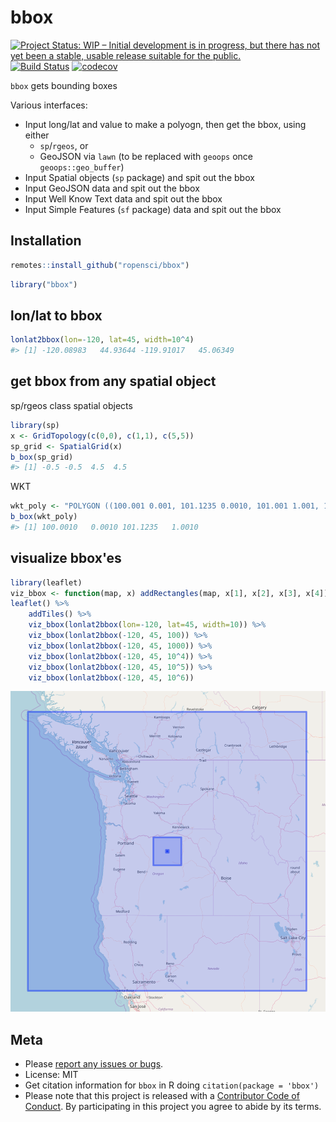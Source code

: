 bbox
====


[![Project Status: WIP – Initial development is in progress, but there has not yet been a stable, usable release suitable for the public.](http://www.repostatus.org/badges/latest/wip.svg)](http://www.repostatus.org/#wip)
[![Build Status](https://travis-ci.org/ropensci/bbox.svg?branch=master)](https://travis-ci.org/ropensci/bbox)
[![codecov](https://codecov.io/gh/ropensci/bbox/branch/master/graph/badge.svg)](https://codecov.io/gh/ropensci/bbox)

`bbox` gets bounding boxes

Various interfaces:

* Input long/lat and value to make a polyogn, then get the bbox, using either
    * `sp`/`rgeos`, or
    * GeoJSON via `lawn` (to be replaced with `geoops` once `geoops::geo_buffer`)
* Input Spatial objects (`sp` package) and spit out the bbox
* Input GeoJSON data and spit out the bbox
* Input Well Know Text data and spit out the bbox
* Input Simple Features (`sf` package) data and spit out the bbox


## Installation


```r
remotes::install_github("ropensci/bbox")
```


```r
library("bbox")
```

## lon/lat to bbox


```r
lonlat2bbox(lon=-120, lat=45, width=10^4)
#> [1] -120.08983   44.93644 -119.91017   45.06349
```

## get bbox from any spatial object

sp/rgeos class spatial objects


```r
library(sp)
x <- GridTopology(c(0,0), c(1,1), c(5,5))
sp_grid <- SpatialGrid(x)
b_box(sp_grid)
#> [1] -0.5 -0.5  4.5  4.5
```

WKT


```r
wkt_poly <- "POLYGON ((100.001 0.001, 101.1235 0.0010, 101.001 1.001, 100.001 0.001))"
b_box(wkt_poly)
#> [1] 100.0010   0.0010 101.1235   1.0010
```

## visualize bbox'es


```r
library(leaflet)
viz_bbox <- function(map, x) addRectangles(map, x[1], x[2], x[3], x[4])
leaflet() %>% 
    addTiles() %>% 
    viz_bbox(lonlat2bbox(lon=-120, lat=45, width=10)) %>% 
    viz_bbox(lonlat2bbox(-120, 45, 100)) %>%         
    viz_bbox(lonlat2bbox(-120, 45, 1000)) %>% 
    viz_bbox(lonlat2bbox(-120, 45, 10^4)) %>% 
    viz_bbox(lonlat2bbox(-120, 45, 10^5)) %>% 
    viz_bbox(lonlat2bbox(-120, 45, 10^6))
```

![map](tools/map.png)

## Meta

* Please [report any issues or bugs](https://github.com/ropensci/bbox/issues).
* License: MIT
* Get citation information for `bbox` in R doing `citation(package = 'bbox')`
* Please note that this project is released with a [Contributor Code of Conduct](CODE_OF_CONDUCT.md).
By participating in this project you agree to abide by its terms.
